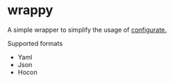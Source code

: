 # wrappy

A simple wrapper to simplify the usage of [configurate.](https://github.com/SpongePowered/configurate)

Supported formats
* Yaml
* Json
* Hocon